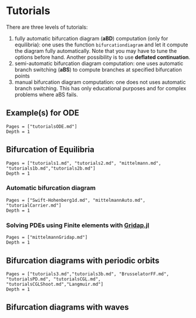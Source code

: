 # Tutorials

There are three levels of tutorials:

1. fully automatic bifurcation diagram (**aBD**) computation (only for equilibria): one uses the function `bifurcationdiagram` and let it compute the diagram fully automatically. Note that you may have to tune the options before hand. Another possibility is to use **deflated continuation**.
2. semi-automatic bifurcation diagram computation: one uses automatic branch switching (**aBS**) to compute branches at specified bifurcation points
3. manual bifurcation diagram computation: one does not uses automatic branch switching. This has only educational purposes and for complex problems where aBS fails.

## Example(s) for ODE

```@contents
Pages = ["tutorialsODE.md"]
Depth = 1
```

## Bifurcation of Equilibria
```@contents
Pages = ["tutorials1.md", "tutorials2.md", "mittelmann.md", "tutorials1b.md","tutorials2b.md"]
Depth = 1
```

### Automatic bifurcation diagram
```@contents
Pages = ["Swift-Hohenberg1d.md", "mittelmannAuto.md", "tutorialCarrier.md"]
Depth = 1
```

### Solving PDEs using Finite elements with [Gridap.jl](https://github.com/gridap/Gridap.jl)
```@contents
Pages = ["mittelmannGridap.md"]
Depth = 1
```

## Bifurcation diagrams with periodic orbits
```@contents
Pages = ["tutorials3.md","tutorials3b.md", "BrusselatorFF.md", "tutorialsPD.md", "tutorialsCGL.md", "tutorialsCGLShoot.md","Langmuir.md"]
Depth = 1
```

## Bifurcation diagrams with waves